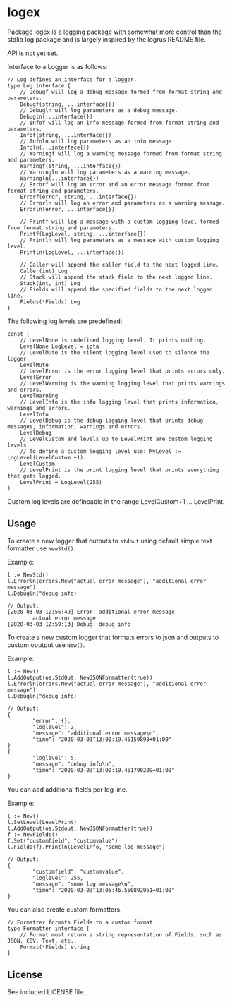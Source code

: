 # logex

Package logex is a logging package with somewhat more control than the stdlib log package and is largely inspired by the logrus README file.

API is not yet set.

Interface to a Logger is as follows:

```
// Log defines an interface for a logger.
type Log interface {
	// Debugf will log a debug message formed from format string and parameters.
	Debugf(string, ...interface{})
	// Debugln will log parameters as a debug message.
	Debugln(...interface{})
	// Infof will log an info message formed from format string and parameters.
	Infof(string, ...interface{})
	// Infoln will log parameters as an info message.
	Infoln(...interface{})
	// Warningf will log a warning message formed from format string and parameters.
	Warningf(string, ...interface{})
	// Warningln will log parameters as a warning message.
	Warningln(...interface{})
	// Errorf will log an error and an error message formed from format string and parameters.
	Errorf(error, string, ...interface{})
	// Errorln will log an error and parameters as a warning message.
	Errorln(error, ...interface{})

	// Printf will log a message with a custom logging level formed from format string and parameters.
	Printf(LogLevel, string, ...interface{})
	// Println will log parameters as a message with custom logging level.
	Println(LogLevel, ...interface{})

	// Caller will append the caller field to the next logged line.
	Caller(int) Log
	// Stack will append the stack field to the next logged line.
	Stack(int, int) Log
	// Fields will append the specified fields to the next logged line.
	Fields(*Fields) Log
}

```

The following log levels are predefined:
```
const (
	// LevelNone is undefined logging level. It prints nothing.
	LevelNone LogLevel = iota
	// LevelMute is the silent logging level used to silence the logger.
	LevelMute
	// LevelError is the error logging level that prints errors only.
	LevelError
	// LevelWarning is the warning logging level that prints warnings and errors.
	LevelWarning
	// LevelInfo is the info logging level that prints information, warnings and errors.
	LevelInfo
	// LevelDebug is the debug logging level that prints debug messages, information, warnings and errors.
	LevelDebug
	// LevelCustom and levels up to LevelPrint are custom logging levels.
	// To define a custom logging level use: MyLevel := LogLevel(LevelCustom +1).
	LevelCustom
	// LevelPrint is the print logging level that prints everything that gets logged.
	LevelPrint = LogLevel(255)
)
```

Custom log levels are defineable in the range LevelCustom+1 ... LevelPrint.
## Usage

To create a new logger that outputs to `stdout` using default simple text formatter use `NewStd()`.

Example:

```
l := NewStd()
l.Errorln(errors.New("actual error message"), "additional error message")
l.Debugln("debug info)
```

```
// Output:
[2020-03-03 12:56:49] Error: additional error message
        actual error message
[2020-03-03 12:59:13] Debug: debug info

```

To create a new custom logger that formats errors to json and outputs to custom oputput use `New()`.

Example:

```
l := New()
l.AddOutput(os.StdOut, NewJSONFormatter(true))
l.Errorln(errors.New("actual error message"), "additional error message")
l.Debugln("debug info)
```

```
// Output:
{
        "error": {},
        "loglevel": 2,
        "message": "additional error message\n",
        "time": "2020-03-03T13:00:19.46159898+01:00"
}
{
        "loglevel": 5,
        "message": "debug info\n",
        "time": "2020-03-03T13:00:19.461790209+01:00"
}
```

You can add additional fields per log line.

Example:

```
l := New()
l.SetLevel(LevelPrint)
l.AddOutput(os.Stdout, NewJSONFormatter(true))
f := NewFields()
f.Set("customfield", "customvalue")
l.Fields(f).Println(LevelInfo, "some log message")
```

```
// Output:
{
        "customfield": "customvalue",
        "loglevel": 255,
        "message": "some log message\n",
        "time": "2020-03-03T13:05:46.550892961+01:00"
}
```

You can also create custom formatters.

```
// Formatter formats Fields to a custom format.
type Formatter interface {
	// Format must return a string representation of Fields, such as JSON, CSV, Text, etc..
	Format(*Fields) string
}
```

## License

See included LICENSE file.